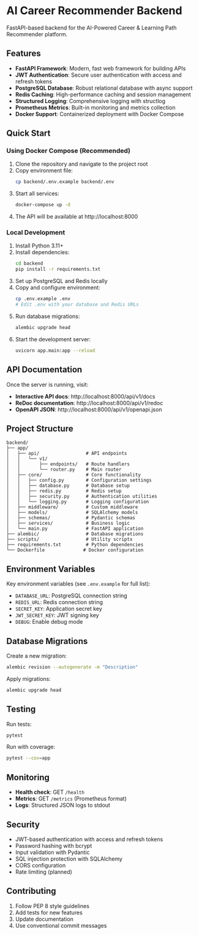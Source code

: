 # AI Career Recommender Backend

FastAPI-based backend for the AI-Powered Career & Learning Path Recommender platform.

## Features

- **FastAPI Framework**: Modern, fast web framework for building APIs
- **JWT Authentication**: Secure user authentication with access and refresh tokens
- **PostgreSQL Database**: Robust relational database with async support
- **Redis Caching**: High-performance caching and session management
- **Structured Logging**: Comprehensive logging with structlog
- **Prometheus Metrics**: Built-in monitoring and metrics collection
- **Docker Support**: Containerized deployment with Docker Compose

## Quick Start

### Using Docker Compose (Recommended)

1. Clone the repository and navigate to the project root
2. Copy environment file:
   ```bash
   cp backend/.env.example backend/.env
   ```
3. Start all services:
   ```bash
   docker-compose up -d
   ```
4. The API will be available at http://localhost:8000

### Local Development

1. Install Python 3.11+
2. Install dependencies:
   ```bash
   cd backend
   pip install -r requirements.txt
   ```
3. Set up PostgreSQL and Redis locally
4. Copy and configure environment:
   ```bash
   cp .env.example .env
   # Edit .env with your database and Redis URLs
   ```
5. Run database migrations:
   ```bash
   alembic upgrade head
   ```
6. Start the development server:
   ```bash
   uvicorn app.main:app --reload
   ```

## API Documentation

Once the server is running, visit:
- **Interactive API docs**: http://localhost:8000/api/v1/docs
- **ReDoc documentation**: http://localhost:8000/api/v1/redoc
- **OpenAPI JSON**: http://localhost:8000/api/v1/openapi.json

## Project Structure

```
backend/
├── app/
│   ├── api/                 # API endpoints
│   │   └── v1/
│   │       ├── endpoints/   # Route handlers
│   │       └── router.py    # Main router
│   ├── core/                # Core functionality
│   │   ├── config.py        # Configuration settings
│   │   ├── database.py      # Database setup
│   │   ├── redis.py         # Redis setup
│   │   ├── security.py      # Authentication utilities
│   │   └── logging.py       # Logging configuration
│   ├── middleware/          # Custom middleware
│   ├── models/              # SQLAlchemy models
│   ├── schemas/             # Pydantic schemas
│   ├── services/            # Business logic
│   └── main.py              # FastAPI application
├── alembic/                 # Database migrations
├── scripts/                 # Utility scripts
├── requirements.txt         # Python dependencies
└── Dockerfile              # Docker configuration
```

## Environment Variables

Key environment variables (see `.env.example` for full list):

- `DATABASE_URL`: PostgreSQL connection string
- `REDIS_URL`: Redis connection string
- `SECRET_KEY`: Application secret key
- `JWT_SECRET_KEY`: JWT signing key
- `DEBUG`: Enable debug mode

## Database Migrations

Create a new migration:
```bash
alembic revision --autogenerate -m "Description"
```

Apply migrations:
```bash
alembic upgrade head
```

## Testing

Run tests:
```bash
pytest
```

Run with coverage:
```bash
pytest --cov=app
```

## Monitoring

- **Health check**: GET `/health`
- **Metrics**: GET `/metrics` (Prometheus format)
- **Logs**: Structured JSON logs to stdout

## Security

- JWT-based authentication with access and refresh tokens
- Password hashing with bcrypt
- Input validation with Pydantic
- SQL injection protection with SQLAlchemy
- CORS configuration
- Rate limiting (planned)

## Contributing

1. Follow PEP 8 style guidelines
2. Add tests for new features
3. Update documentation
4. Use conventional commit messages